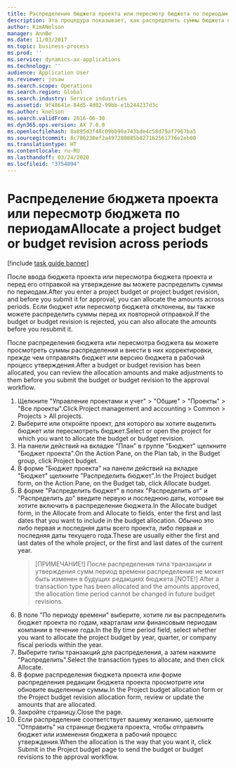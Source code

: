 ```yaml
---
title: Распределение бюджета проекта или пересмотр бюджета по периодам
description: Эта процедура показывает, как распределить суммы бюджета проекта по периодам.
author: KimANelson
manager: AnnBe
ms.date: 11/03/2017
ms.topic: business-process
ms.prod: ''
ms.service: dynamics-ax-applications
ms.technology: ''
audience: Application User
ms.reviewer: josaw
ms.search.scope: Operations
ms.search.region: Global
ms.search.industry: Service industries
ms.assetid: 9f48641e-84d5-4d02-99bb-e1b244237d3c
ms.author: knelson
ms.search.validFrom: 2016-06-30
ms.dyn365.ops.version: AX 7.0.0
ms.openlocfilehash: 8a895d3f48c09bb90a743bde4c58d79af7967ba5
ms.sourcegitcommit: 8c786230ef2a497280885b827162561776e2eb00
ms.translationtype: HT
ms.contentlocale: ru-RU
ms.lasthandoff: 03/24/2020
ms.locfileid: "3754894"
---
```

# <a name="allocate-a-project-budget-or-budget-revision-across-periods"></a><span data-ttu-id="46145-103">Распределение бюджета проекта или пересмотр бюджета по периодам</span><span class="sxs-lookup"><span data-stu-id="46145-103">Allocate a project budget or budget revision across periods</span></span>

[!include [task guide banner](../../includes/task-guide-banner.md)]

<span data-ttu-id="46145-104">После ввода бюджета проекта или пересмотра бюджета проекта и перед его отправкой на утверждение вы можете распределить суммы по периодам.</span><span class="sxs-lookup"><span data-stu-id="46145-104">After you enter a project budget or project budget revision, and before you submit it for approval, you can allocate the amounts across periods.</span></span> <span data-ttu-id="46145-105">Если бюджет или пересмотр бюджета отклонены, вы также можете распределить суммы перед их повторной отправкой.</span><span class="sxs-lookup"><span data-stu-id="46145-105">If the budget or budget revision is rejected, you can also allocate the amounts before you resubmit it.</span></span> 

<span data-ttu-id="46145-106">После распределения бюджета или пересмотра бюджета вы можете просмотреть суммы распределения и внести в них корректировки, прежде чем отправлять бюджет или версию бюджета в рабочий процесс утверждения.</span><span class="sxs-lookup"><span data-stu-id="46145-106">After a budget or budget revision has been allocated, you can review the allocation amounts and make adjustments to them before you submit the budget or budget revision to the approval workflow.</span></span> 

1. <span data-ttu-id="46145-107">Щелкните "Управление проектами и учет" > "Общие" > "Проекты" > "Все проекты".</span><span class="sxs-lookup"><span data-stu-id="46145-107">Click Project management and accounting > Common > Projects > All projects.</span></span> 
2. <span data-ttu-id="46145-108">Выберите или откройте проект, для которого вы хотите выделить бюджет или пересмотреть бюджет.</span><span class="sxs-lookup"><span data-stu-id="46145-108">Select or open the project for which you want to allocate the budget or budget revision.</span></span> 
3. <span data-ttu-id="46145-109">На панели действий на вкладке "План" в группе "Бюджет" щелкните "Бюджет проекта".</span><span class="sxs-lookup"><span data-stu-id="46145-109">On the Action Pane, on the Plan tab, in the Budget group, click Project budget.</span></span> 
4. <span data-ttu-id="46145-110">В форме "Бюджет проекта" на панели действий на вкладке "Бюджет" щелкните "Распределить бюджет".</span><span class="sxs-lookup"><span data-stu-id="46145-110">In the Project budget form, on the Action Pane, on the Budget tab, click Allocate budget.</span></span> 
5. <span data-ttu-id="46145-111">В форме "Распределить бюджет" в полях "Распределить от" и "Распределить до" введите первую и последнюю даты, которые вы хотите включить в распределение бюджета.</span><span class="sxs-lookup"><span data-stu-id="46145-111">In the Allocate budget form, in the Allocate from and Allocate to fields, enter the first and last dates that you want to include in the budget allocation.</span></span> <span data-ttu-id="46145-112">Обычно это либо первая и последняя даты всего проекта, либо первая и последняя даты текущего года.</span><span class="sxs-lookup"><span data-stu-id="46145-112">These are usually either the first and last dates of the whole project, or the first and last dates of the current year.</span></span>  
   > <span data-ttu-id="46145-113">[ПРИМЕЧАНИЕ!] После распределения типа транзакции и утверждения сумм период времени распределения не может быть изменен в будущих редакциях бюджета.</span><span class="sxs-lookup"><span data-stu-id="46145-113">[NOTE!] After a transaction type has been allocated and the amounts approved, the allocation time period cannot be changed in future budget revisions.</span></span> 
6. <span data-ttu-id="46145-114">В поле "По периоду времени" выберите, хотите ли вы распределить бюджет проекта по годам, кварталам или финансовым периодам компании в течение года.</span><span class="sxs-lookup"><span data-stu-id="46145-114">In the By time period field, select whether you want to allocate the project budget by year, quarter, or company fiscal periods within the year.</span></span>
7. <span data-ttu-id="46145-115">Выберите типы транзакций для распределения, а затем нажмите "Распределить".</span><span class="sxs-lookup"><span data-stu-id="46145-115">Select the transaction types to allocate, and then click Allocate.</span></span> 
8. <span data-ttu-id="46145-116">В форме распределения бюджета проекта или форме распределения редакции бюджета проекта просмотрите или обновите выделенные суммы.</span><span class="sxs-lookup"><span data-stu-id="46145-116">In the Project budget allocation form or the Project budget revision allocation form, review or update the amounts that are allocated.</span></span> 
9. <span data-ttu-id="46145-117">Закройте страницу.</span><span class="sxs-lookup"><span data-stu-id="46145-117">Close the page.</span></span>
10. <span data-ttu-id="46145-118">Если распределение соответствует вашему желанию, щелкните "Отправить" на странице бюджета проекта, чтобы отправить бюджет или изменения бюджета в рабочий процесс утверждения.</span><span class="sxs-lookup"><span data-stu-id="46145-118">When the allocation is the way that you want it, click Submit in the Project budget page to send the budget or budget revisions to the approval workflow.</span></span>  


